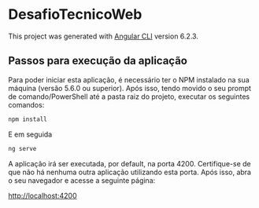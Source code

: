 # DesafioTecnicoWeb

This project was generated with [Angular CLI](https://github.com/angular/angular-cli) version 6.2.3.

## Passos para execução da aplicação

Para poder iniciar esta aplicação, é necessário ter o NPM instalado na sua máquina (versão 5.6.0 ou superior). Após isso, tendo movido o seu prompt de comando/PowerShell até a pasta raiz do projeto, executar os seguintes comandos:

```sh
npm install
```

E em seguida 

```sh
ng serve
```

A aplicação irá ser executada, por default, na porta 4200. Certifique-se de que não há nenhuma outra aplicação utilizando esta porta. Após isso, abra o seu navegador e acesse a seguinte página:

<http://localhost:4200>
